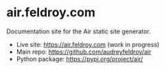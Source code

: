 # air.feldroy.com

Documentation site for the Air static site generator.

* Live site: https://air.feldroy.com (work in progress)
* Main repo: https://github.com/audreyfeldroy/air
* Python package: https://pypi.org/project/air/
